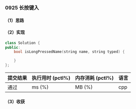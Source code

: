 ### 0925 长按键入

#### （1）思路

#### （2）实现

```cpp
class Solution {
public:
    bool isLongPressedName(string name, string typed) {

    }
};
```

| 提交结果 | 执行用时 (pctl%) | 内存消耗 (pctl%) | 语言 |
|:---------|:-----------------|:-----------------|:-----|
| 通过     |  ms (%)   |  MB (%)  | cpp  |

#### （3）收获
